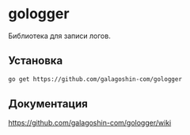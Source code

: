 # gologger
Библиотека для записи логов.

## Установка

````bash
go get https://github.com/galagoshin-com/gologger
````

## Документация

https://github.com/galagoshin-com/gologger/wiki